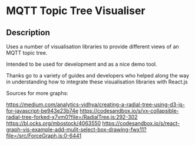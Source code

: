 # MQTT Topic Tree Visualiser


## Description

Uses a number of visualisation libraries to provide different views of an MQTT topic tree. 

Intended to be used for development and as a nice demo tool. 

Thanks go to a variety of guides and developers who helped along the way in understanding how to integrate these visualisation libraries with React.js

Sources for more graphs:

https://medium.com/analytics-vidhya/creating-a-radial-tree-using-d3-js-for-javascript-be943e23b74e
https://codesandbox.io/s/vx-collapsible-radial-tree-forked-x7vm0?file=/RadialTree.js:292-302
https://bl.ocks.org/mbostock/4063550
https://codesandbox.io/s/react-graph-vis-example-add-mulit-select-box-drawing-fwx11?file=/src/ForceGraph.js:0-6441